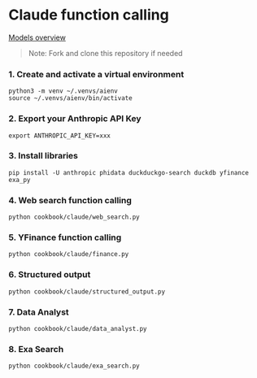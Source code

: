 # Claude function calling

[Models overview](https://docs.anthropic.com/claude/docs/models-overview)

> Note: Fork and clone this repository if needed

### 1. Create and activate a virtual environment

```shell
python3 -m venv ~/.venvs/aienv
source ~/.venvs/aienv/bin/activate
```

### 2. Export your Anthropic API Key

```shell
export ANTHROPIC_API_KEY=xxx
```

### 3. Install libraries

```shell
pip install -U anthropic phidata duckduckgo-search duckdb yfinance exa_py
```

### 4. Web search function calling

```shell
python cookbook/claude/web_search.py
```

### 5. YFinance function calling

```shell
python cookbook/claude/finance.py
```

### 6. Structured output

```shell
python cookbook/claude/structured_output.py
```

### 7. Data Analyst

```shell
python cookbook/claude/data_analyst.py
```

### 8. Exa Search

```shell
python cookbook/claude/exa_search.py
```

